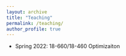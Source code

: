 ```yaml
---
layout: archive
title: "Teaching"
permalink: /teaching/
author_profile: true
---
```


- Spring 2022: 18-660/18-460 Optimizaiton 